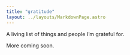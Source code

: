 ```yaml
---
title: "gratitude"
layout: ../layouts/MarkdownPage.astro
---
```


A living list of things and people I’m grateful for.

More coming soon.

